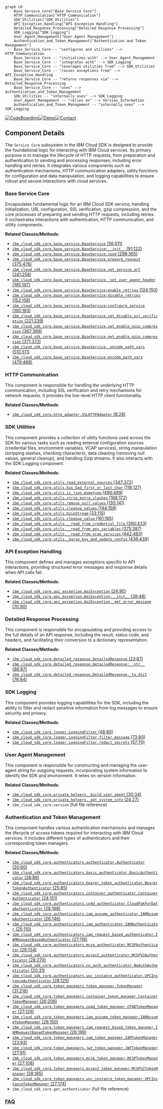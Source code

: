 ```mermaid
graph LR
    Base_Service_Core["Base Service Core"]
    HTTP_Communication["HTTP Communication"]
    SDK_Utilities["SDK Utilities"]
    API_Exception_Handling["API Exception Handling"]
    Detailed_Response_Processing["Detailed Response Processing"]
    SDK_Logging["SDK Logging"]
    User_Agent_Management["User Agent Management"]
    Authentication_and_Token_Management["Authentication and Token Management"]
    Base_Service_Core -- "configures and utilizes" --> HTTP_Communication
    Base_Service_Core -- "initializes with" --> User_Agent_Management
    Base_Service_Core -- "integrates with" --> SDK_Logging
    Base_Service_Core -- "leverages utilities from" --> SDK_Utilities
    Base_Service_Core -- "raises exceptions from" --> API_Exception_Handling
    Base_Service_Core -- "returns responses via" --> Detailed_Response_Processing
    Base_Service_Core -- "uses" --> Authentication_and_Token_Management
    SDK_Utilities -- "internally uses" --> SDK_Logging
    User_Agent_Management -- "relies on" --> Version_Information
    Authentication_and_Token_Management -- "internally uses" --> SDK_Logging
```
[![CodeBoarding](https://img.shields.io/badge/Generated%20by-CodeBoarding-9cf?style=flat-square)](https://github.com/CodeBoarding/CodeBoarding)[![Demo](https://img.shields.io/badge/Try%20our-Demo-blue?style=flat-square)](https://www.codeboarding.org/demo)[![Contact](https://img.shields.io/badge/Contact%20us%20-%20contact@codeboarding.org-lightgrey?style=flat-square)](mailto:contact@codeboarding.org)

## Component Details

The `Service Core` subsystem in the IBM Cloud SDK is designed to provide the foundational logic for interacting with IBM Cloud services. Its primary purpose is to manage the lifecycle of HTTP requests, from preparation and authentication to sending and processing responses, including error handling and retries. It integrates various components such as authentication mechanisms, HTTP communication adapters, utility functions for configuration and data manipulation, and logging capabilities to ensure robust and secure interactions with cloud services.

### Base Service Core
Encapsulates fundamental logic for an IBM Cloud SDK service, handling initialization, URL configuration, SSL verification, gzip compression, and the core processes of preparing and sending HTTP requests, including retries. It orchestrates interactions with authentication, HTTP communication, and utility components.


**Related Classes/Methods**:

- <a href="https://github.com/IBM/python-sdk-core/blob/master/ibm_cloud_sdk_core/base_service.py#L56-L511" target="_blank" rel="noopener noreferrer">`ibm_cloud_sdk_core.base_service.BaseService` (56:511)</a>
- <a href="https://github.com/IBM/python-sdk-core/blob/master/ibm_cloud_sdk_core/base_service.py#L91-L122" target="_blank" rel="noopener noreferrer">`ibm_cloud_sdk_core.base_service.BaseService:__init__` (91:122)</a>
- <a href="https://github.com/IBM/python-sdk-core/blob/master/ibm_cloud_sdk_core/base_service.py#L298-L365" target="_blank" rel="noopener noreferrer">`ibm_cloud_sdk_core.base_service.BaseService.send` (298:365)</a>
- <a href="https://github.com/IBM/python-sdk-core/blob/master/ibm_cloud_sdk_core/base_service.py#L375-L476" target="_blank" rel="noopener noreferrer">`ibm_cloud_sdk_core.base_service.BaseService.prepare_request` (375:476)</a>
- <a href="https://github.com/IBM/python-sdk-core/blob/master/ibm_cloud_sdk_core/base_service.py#L241-L258" target="_blank" rel="noopener noreferrer">`ibm_cloud_sdk_core.base_service.BaseService.set_service_url` (241:258)</a>
- <a href="https://github.com/IBM/python-sdk-core/blob/master/ibm_cloud_sdk_core/base_service.py#L195-L197" target="_blank" rel="noopener noreferrer">`ibm_cloud_sdk_core.base_service.BaseService._set_user_agent_header` (195:197)</a>
- <a href="https://github.com/IBM/python-sdk-core/blob/master/ibm_cloud_sdk_core/base_service.py#L124-L150" target="_blank" rel="noopener noreferrer">`ibm_cloud_sdk_core.base_service.BaseService:enable_retries` (124:150)</a>
- <a href="https://github.com/IBM/python-sdk-core/blob/master/ibm_cloud_sdk_core/base_service.py#L152-L158" target="_blank" rel="noopener noreferrer">`ibm_cloud_sdk_core.base_service.BaseService:disable_retries` (152:158)</a>
- <a href="https://github.com/IBM/python-sdk-core/blob/master/ibm_cloud_sdk_core/base_service.py#L160-L193" target="_blank" rel="noopener noreferrer">`ibm_cloud_sdk_core.base_service.BaseService:configure_service` (160:193)</a>
- <a href="https://github.com/IBM/python-sdk-core/blob/master/ibm_cloud_sdk_core/base_service.py#L221-L239" target="_blank" rel="noopener noreferrer">`ibm_cloud_sdk_core.base_service.BaseService.set_disable_ssl_verification` (221:239)</a>
- <a href="https://github.com/IBM/python-sdk-core/blob/master/ibm_cloud_sdk_core/base_service.py#L367-L369" target="_blank" rel="noopener noreferrer">`ibm_cloud_sdk_core.base_service.BaseService.set_enable_gzip_compression` (367:369)</a>
- <a href="https://github.com/IBM/python-sdk-core/blob/master/ibm_cloud_sdk_core/base_service.py#L371-L373" target="_blank" rel="noopener noreferrer">`ibm_cloud_sdk_core.base_service.BaseService.get_enable_gzip_compression` (371:373)</a>
- <a href="https://github.com/IBM/python-sdk-core/blob/master/ibm_cloud_sdk_core/base_service.py#L510-L511" target="_blank" rel="noopener noreferrer">`ibm_cloud_sdk_core.base_service.BaseService._encode_path_vars` (510:511)</a>
- <a href="https://github.com/IBM/python-sdk-core/blob/master/ibm_cloud_sdk_core/base_service.py#L479-L488" target="_blank" rel="noopener noreferrer">`ibm_cloud_sdk_core.base_service.BaseService.encode_path_vars` (479:488)</a>


### HTTP Communication
This component is responsible for handling the underlying HTTP communication, including SSL verification and retry mechanisms for network requests. It provides the low-level HTTP client functionality.


**Related Classes/Methods**:

- <a href="https://github.com/IBM/python-sdk-core/blob/master/ibm_cloud_sdk_core/http_adapter.py#L8-L28" target="_blank" rel="noopener noreferrer">`ibm_cloud_sdk_core.http_adapter.SSLHTTPAdapter` (8:28)</a>


### SDK Utilities
This component provides a collection of utility functions used across the SDK for various tasks such as reading external configuration sources (credential files, environment variables, VCAP services), string manipulation (stripping slashes, checking characters), data cleaning (removing null values, general cleanup), and handling Gzip streams. It also interacts with the SDK Logging component.


**Related Classes/Methods**:

- <a href="https://github.com/IBM/python-sdk-core/blob/master/ibm_cloud_sdk_core/utils.py#L347-L372" target="_blank" rel="noopener noreferrer">`ibm_cloud_sdk_core.utils.read_external_sources` (347:372)</a>
- <a href="https://github.com/IBM/python-sdk-core/blob/master/ibm_cloud_sdk_core/utils.py#L118-L127" target="_blank" rel="noopener noreferrer">`ibm_cloud_sdk_core.utils.has_bad_first_or_last_char` (118:127)</a>
- <a href="https://github.com/IBM/python-sdk-core/blob/master/ibm_cloud_sdk_core/utils.py#L490-L499" target="_blank" rel="noopener noreferrer">`ibm_cloud_sdk_core.utils.is_json_mimetype` (490:499)</a>
- <a href="https://github.com/IBM/python-sdk-core/blob/master/ibm_cloud_sdk_core/utils.py#L168-L172" target="_blank" rel="noopener noreferrer">`ibm_cloud_sdk_core.utils.strip_extra_slashes` (168:172)</a>
- <a href="https://github.com/IBM/python-sdk-core/blob/master/ibm_cloud_sdk_core/utils.py#L130-L141" target="_blank" rel="noopener noreferrer">`ibm_cloud_sdk_core.utils.remove_null_values` (130:141)</a>
- <a href="https://github.com/IBM/python-sdk-core/blob/master/ibm_cloud_sdk_core/utils.py#L144-L158" target="_blank" rel="noopener noreferrer">`ibm_cloud_sdk_core.utils.cleanup_values` (144:158)</a>
- <a href="https://github.com/IBM/python-sdk-core/blob/master/ibm_cloud_sdk_core/utils.py#L33-L115" target="_blank" rel="noopener noreferrer">`ibm_cloud_sdk_core.utils.GzipStream` (33:115)</a>
- <a href="https://github.com/IBM/python-sdk-core/blob/master/ibm_cloud_sdk_core/utils.py#L161-L165" target="_blank" rel="noopener noreferrer">`ibm_cloud_sdk_core.utils.cleanup_value` (161:165)</a>
- <a href="https://github.com/IBM/python-sdk-core/blob/master/ibm_cloud_sdk_core/utils.py#L390-L433" target="_blank" rel="noopener noreferrer">`ibm_cloud_sdk_core.utils.__read_from_credential_file` (390:433)</a>
- <a href="https://github.com/IBM/python-sdk-core/blob/master/ibm_cloud_sdk_core/utils.py#L375-L387" target="_blank" rel="noopener noreferrer">`ibm_cloud_sdk_core.utils.__read_from_env_variables` (375:387)</a>
- <a href="https://github.com/IBM/python-sdk-core/blob/master/ibm_cloud_sdk_core/utils.py#L442-L483" target="_blank" rel="noopener noreferrer">`ibm_cloud_sdk_core.utils.__read_from_vcap_services` (442:483)</a>
- <a href="https://github.com/IBM/python-sdk-core/blob/master/ibm_cloud_sdk_core/utils.py#L436-L439" target="_blank" rel="noopener noreferrer">`ibm_cloud_sdk_core.utils._parse_key_and_update_config` (436:439)</a>


### API Exception Handling
This component defines and manages exceptions specific to API interactions, providing structured error messages and response details when API calls fail.


**Related Classes/Methods**:

- <a href="https://github.com/IBM/python-sdk-core/blob/master/ibm_cloud_sdk_core/api_exception.py#L24-L90" target="_blank" rel="noopener noreferrer">`ibm_cloud_sdk_core.api_exception.ApiException` (24:90)</a>
- <a href="https://github.com/IBM/python-sdk-core/blob/master/ibm_cloud_sdk_core/api_exception.py#L39-L48" target="_blank" rel="noopener noreferrer">`ibm_cloud_sdk_core.api_exception.ApiException:__init__` (39:48)</a>
- <a href="https://github.com/IBM/python-sdk-core/blob/master/ibm_cloud_sdk_core/api_exception.py#L70-L90" target="_blank" rel="noopener noreferrer">`ibm_cloud_sdk_core.api_exception.ApiException._get_error_message` (70:90)</a>


### Detailed Response Processing
This component is responsible for encapsulating and providing access to the full details of an API response, including the result, status code, and headers, and facilitating their conversion to a dictionary representation.


**Related Classes/Methods**:

- <a href="https://github.com/IBM/python-sdk-core/blob/master/ibm_cloud_sdk_core/detailed_response.py#L23-L87" target="_blank" rel="noopener noreferrer">`ibm_cloud_sdk_core.detailed_response.DetailedResponse` (23:87)</a>
- <a href="https://github.com/IBM/python-sdk-core/blob/master/ibm_cloud_sdk_core/detailed_response.py#L86-L87" target="_blank" rel="noopener noreferrer">`ibm_cloud_sdk_core.detailed_response.DetailedResponse:__str__` (86:87)</a>
- <a href="https://github.com/IBM/python-sdk-core/blob/master/ibm_cloud_sdk_core/detailed_response.py#L76-L84" target="_blank" rel="noopener noreferrer">`ibm_cloud_sdk_core.detailed_response.DetailedResponse._to_dict` (76:84)</a>


### SDK Logging
This component provides logging capabilities for the SDK, including the ability to filter and redact sensitive information from log messages to ensure security and privacy.


**Related Classes/Methods**:

- <a href="https://github.com/IBM/python-sdk-core/blob/master/ibm_cloud_sdk_core/logger.py#L48-L80" target="_blank" rel="noopener noreferrer">`ibm_cloud_sdk_core.logger.LoggingFilter` (48:80)</a>
- <a href="https://github.com/IBM/python-sdk-core/blob/master/ibm_cloud_sdk_core/logger.py#L73-L80" target="_blank" rel="noopener noreferrer">`ibm_cloud_sdk_core.logger.LoggingFilter.filter_message` (73:80)</a>
- <a href="https://github.com/IBM/python-sdk-core/blob/master/ibm_cloud_sdk_core/logger.py#L57-L70" target="_blank" rel="noopener noreferrer">`ibm_cloud_sdk_core.logger.LoggingFilter.redact_secrets` (57:70)</a>


### User Agent Management
This component is responsible for constructing and managing the user-agent string for outgoing requests, incorporating system information to identify the SDK and environment. It relies on version information.


**Related Classes/Methods**:

- <a href="https://github.com/IBM/python-sdk-core/blob/master/ibm_cloud_sdk_core/private_helpers.py#L30-L34" target="_blank" rel="noopener noreferrer">`ibm_cloud_sdk_core.private_helpers._build_user_agent` (30:34)</a>
- <a href="https://github.com/IBM/python-sdk-core/blob/master/ibm_cloud_sdk_core/private_helpers.py#L24-L27" target="_blank" rel="noopener noreferrer">`ibm_cloud_sdk_core.private_helpers._get_system_info` (24:27)</a>
- `ibm_cloud_sdk_core.version` (full file reference)


### Authentication and Token Management
This component handles various authentication mechanisms and manages the lifecycle of access tokens required for interacting with IBM Cloud services. It includes different types of authenticators and their corresponding token managers.


**Related Classes/Methods**:

- <a href="https://github.com/IBM/python-sdk-core/blob/master/ibm_cloud_sdk_core/authenticators/authenticator.py#L20-L60" target="_blank" rel="noopener noreferrer">`ibm_cloud_sdk_core.authenticators.authenticator.Authenticator` (20:60)</a>
- <a href="https://github.com/IBM/python-sdk-core/blob/master/ibm_cloud_sdk_core/authenticators/basic_authenticator.py#L28-L89" target="_blank" rel="noopener noreferrer">`ibm_cloud_sdk_core.authenticators.basic_authenticator.BasicAuthenticator` (28:89)</a>
- <a href="https://github.com/IBM/python-sdk-core/blob/master/ibm_cloud_sdk_core/authenticators/bearer_token_authenticator.py#L25-L85" target="_blank" rel="noopener noreferrer">`ibm_cloud_sdk_core.authenticators.bearer_token_authenticator.BearerTokenAuthenticator` (25:85)</a>
- <a href="https://github.com/IBM/python-sdk-core/blob/master/ibm_cloud_sdk_core/authenticators/container_authenticator.py#L24-L151" target="_blank" rel="noopener noreferrer">`ibm_cloud_sdk_core.authenticators.container_authenticator.ContainerAuthenticator` (24:151)</a>
- <a href="https://github.com/IBM/python-sdk-core/blob/master/ibm_cloud_sdk_core/authenticators/cp4d_authenticator.py#L28-L168" target="_blank" rel="noopener noreferrer">`ibm_cloud_sdk_core.authenticators.cp4d_authenticator.CloudPakForDataAuthenticator` (28:168)</a>
- <a href="https://github.com/IBM/python-sdk-core/blob/master/ibm_cloud_sdk_core/authenticators/iam_assume_authenticator.py#L26-L146" target="_blank" rel="noopener noreferrer">`ibm_cloud_sdk_core.authenticators.iam_assume_authenticator.IAMAssumeAuthenticator` (26:146)</a>
- <a href="https://github.com/IBM/python-sdk-core/blob/master/ibm_cloud_sdk_core/authenticators/iam_authenticator.py#L25-L110" target="_blank" rel="noopener noreferrer">`ibm_cloud_sdk_core.authenticators.iam_authenticator.IAMAuthenticator` (25:110)</a>
- <a href="https://github.com/IBM/python-sdk-core/blob/master/ibm_cloud_sdk_core/authenticators/iam_request_based_authenticator.py#L27-L118" target="_blank" rel="noopener noreferrer">`ibm_cloud_sdk_core.authenticators.iam_request_based_authenticator.IAMRequestBasedAuthenticator` (27:118)</a>
- <a href="https://github.com/IBM/python-sdk-core/blob/master/ibm_cloud_sdk_core/authenticators/mcsp_authenticator.py#L28-L134" target="_blank" rel="noopener noreferrer">`ibm_cloud_sdk_core.authenticators.mcsp_authenticator.MCSPAuthenticator` (28:134)</a>
- <a href="https://github.com/IBM/python-sdk-core/blob/master/ibm_cloud_sdk_core/authenticators/mcspv2_authenticator.py#L28-L270" target="_blank" rel="noopener noreferrer">`ibm_cloud_sdk_core.authenticators.mcspv2_authenticator.MCSPV2Authenticator` (28:270)</a>
- <a href="https://github.com/IBM/python-sdk-core/blob/master/ibm_cloud_sdk_core/authenticators/no_auth_authenticator.py#L20-L31" target="_blank" rel="noopener noreferrer">`ibm_cloud_sdk_core.authenticators.no_auth_authenticator.NoAuthAuthenticator` (20:31)</a>
- <a href="https://github.com/IBM/python-sdk-core/blob/master/ibm_cloud_sdk_core/authenticators/vpc_instance_authenticator.py#L28-L125" target="_blank" rel="noopener noreferrer">`ibm_cloud_sdk_core.authenticators.vpc_instance_authenticator.VPCInstanceAuthenticator` (28:125)</a>
- <a href="https://github.com/IBM/python-sdk-core/blob/master/ibm_cloud_sdk_core/token_managers/token_manager.py#L31-L216" target="_blank" rel="noopener noreferrer">`ibm_cloud_sdk_core.token_managers.token_manager.TokenManager` (31:216)</a>
- <a href="https://github.com/IBM/python-sdk-core/blob/master/ibm_cloud_sdk_core/token_managers/container_token_manager.py#L26-L206" target="_blank" rel="noopener noreferrer">`ibm_cloud_sdk_core.token_managers.container_token_manager.ContainerTokenManager` (26:206)</a>
- <a href="https://github.com/IBM/python-sdk-core/blob/master/ibm_cloud_sdk_core/token_managers/cp4d_token_manager.py#L27-L129" target="_blank" rel="noopener noreferrer">`ibm_cloud_sdk_core.token_managers.cp4d_token_manager.CP4DTokenManager` (27:129)</a>
- <a href="https://github.com/IBM/python-sdk-core/blob/master/ibm_cloud_sdk_core/token_managers/iam_assume_token_manager.py#L26-L150" target="_blank" rel="noopener noreferrer">`ibm_cloud_sdk_core.token_managers.iam_assume_token_manager.IAMAssumeTokenManager` (26:150)</a>
- <a href="https://github.com/IBM/python-sdk-core/blob/master/ibm_cloud_sdk_core/token_managers/iam_request_based_token_manager.py#L26-L199" target="_blank" rel="noopener noreferrer">`ibm_cloud_sdk_core.token_managers.iam_request_based_token_manager.IAMRequestBasedTokenManager` (26:199)</a>
- <a href="https://github.com/IBM/python-sdk-core/blob/master/ibm_cloud_sdk_core/token_managers/iam_token_manager.py#L23-L93" target="_blank" rel="noopener noreferrer">`ibm_cloud_sdk_core.token_managers.iam_token_manager.IAMTokenManager` (23:93)</a>
- <a href="https://github.com/IBM/python-sdk-core/blob/master/ibm_cloud_sdk_core/token_managers/jwt_token_manager.py#L27-L91" target="_blank" rel="noopener noreferrer">`ibm_cloud_sdk_core.token_managers.jwt_token_manager.JWTTokenManager` (27:91)</a>
- <a href="https://github.com/IBM/python-sdk-core/blob/master/ibm_cloud_sdk_core/token_managers/mcsp_token_manager.py#L27-L108" target="_blank" rel="noopener noreferrer">`ibm_cloud_sdk_core.token_managers.mcsp_token_manager.MCSPTokenManager` (27:108)</a>
- <a href="https://github.com/IBM/python-sdk-core/blob/master/ibm_cloud_sdk_core/token_managers/mcspv2_token_manager.py#L28-L185" target="_blank" rel="noopener noreferrer">`ibm_cloud_sdk_core.token_managers.mcspv2_token_manager.MCSPV2TokenManager` (28:185)</a>
- <a href="https://github.com/IBM/python-sdk-core/blob/master/ibm_cloud_sdk_core/token_managers/vpc_instance_token_manager.py#L27-L174" target="_blank" rel="noopener noreferrer">`ibm_cloud_sdk_core.token_managers.vpc_instance_token_manager.VPCInstanceTokenManager` (27:174)</a>
- `ibm_cloud_sdk_core.get_authenticator` (full file reference)




### [FAQ](https://github.com/CodeBoarding/GeneratedOnBoardings/tree/main?tab=readme-ov-file#faq)